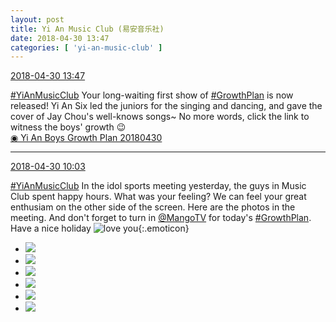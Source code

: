 ```yaml
---
layout: post
title: Yi An Music Club (易安音乐社)
date: 2018-04-30 13:47
categories: [ 'yi-an-music-club' ]
---
```


<div class="weibo-info">
  <a href="https://weibo.com/6094546964/GetxrBfFK">2018-04-30 13:47</a>
</div>

[#YiAnMusicClub](https://weibo.com/p/100808beae2e3e05b17b64f63ebedca39f19b2/super_index) Your long-waiting first show of [#GrowthPlan](https://weibo.com/p/100808fe7264e4339c41df171df3260846e152) is now released! Yi An Six led the juniors for the singing and dancing, and gave the cover of Jay Chou's well-knows songs~ No more words, click the link to witness the boys' growth :wink:  
[◉ Yi An Boys Growth Plan 20180430](https://www.mgtv.com/b/323322/4372863.html)

<!-- more -->

---

<div class="weibo-info">
  <a href="https://weibo.com/6094546964/Ges4i2e2j">2018-04-30 10:03</a>
</div>

[#YiAnMusicClub](https://weibo.com/p/100808beae2e3e05b17b64f63ebedca39f19b2/super_index) In the idol sports meeting yesterday, the guys in Music Club spent happy hours. What was your feeling? We can feel your great enthusiam on the other side of the screen. Here are the photos in the meeting. And don't forget to turn in [@MangoTV](https://weibo.com/hunantv) for today's [#GrowthPlan](https://weibo.com/p/100808fe7264e4339c41df171df3260846e152). Have a nice holiday ![love you](https://img.t.sinajs.cn/t4/appstyle/expression/ext/normal/f6/2018new_aini_org.png){:.emoticon}

<ul class="weibo-pic-list-2">
  <li class="weibo-pic">
    <a href="http://wx2.sinaimg.cn/mw690/006Es64Aly1fqugdo7h10j32kw3vcb2d.jpg"><img src="http://wx2.sinaimg.cn/thumb150/006Es64Aly1fqugdo7h10j32kw3vcb2d.jpg"/></a>
  </li>
  <li class="weibo-pic">
    <a href="http://wx1.sinaimg.cn/mw690/006Es64Aly1fqugdr7mttj32kw3vc1l1.jpg"><img src="http://wx1.sinaimg.cn/thumb150/006Es64Aly1fqugdr7mttj32kw3vc1l1.jpg"/></a>
  </li>
  <li class="weibo-pic">
    <a href="http://wx4.sinaimg.cn/mw690/006Es64Aly1fqugdvlue7j32kw3vcu13.jpg"><img src="http://wx4.sinaimg.cn/thumb150/006Es64Aly1fqugdvlue7j32kw3vcu13.jpg"/></a>
  </li>
  <li class="weibo-pic">
    <a href="http://wx1.sinaimg.cn/mw690/006Es64Aly1fqugdzvfi6j32kw3vc4qv.jpg"><img src="http://wx1.sinaimg.cn/thumb150/006Es64Aly1fqugdzvfi6j32kw3vc4qv.jpg"/></a>
  </li>
  <li class="weibo-pic">
    <a href="http://wx2.sinaimg.cn/mw690/006Es64Aly1fquge223v1j32kw3vcb2b.jpg"><img src="http://wx2.sinaimg.cn/thumb150/006Es64Aly1fquge223v1j32kw3vcb2b.jpg"/></a>
  </li>
  <li class="weibo-pic">
    <a href="http://wx4.sinaimg.cn/mw690/006Es64Aly1fqugdlf1ljj32kw3vc4qr.jpg"><img src="http://wx4.sinaimg.cn/thumb150/006Es64Aly1fqugdlf1ljj32kw3vc4qr.jpg"/></a>
  </li>
</ul>
